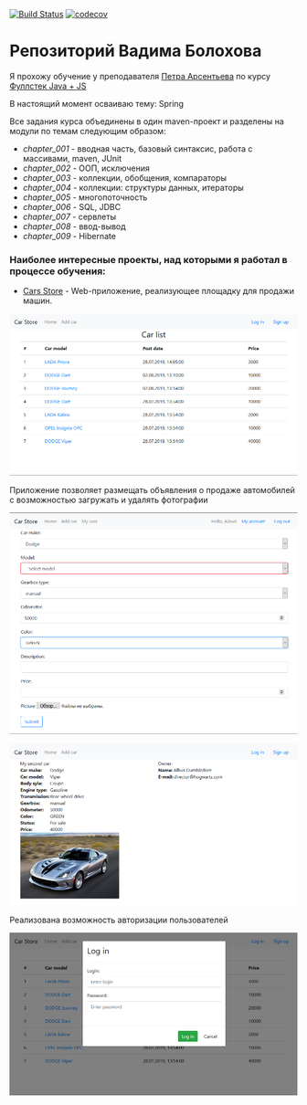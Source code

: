 [![Build Status](https://travis-ci.org/VadimBolokhov/vbolokhov.svg?branch=master)](https://travis-ci.org/VadimBolokhov/vbolokhov)
[![codecov](https://codecov.io/gh/VadimBolokhov/vbolokhov/branch/master/graph/badge.svg)](https://codecov.io/gh/VadimBolokhov/vbolokhov)

# Репозиторий Вадима Болохова

Я прохожу обучение у преподавателя [Петра Арсентьева](http://www.job4j.com/about.html) по курсу [Фуллстек Java + JS](https://job4j.ru/courses/java_with_zero_to_job.html)  

В настоящий момент осваиваю тему: Spring

Все задания курса объединены в один maven-проект и разделены на модули по темам следующим образом:

+ *chapter_001* - вводная часть, базовый синтаксис, работа с массивами, maven, JUnit
+ *chapter_002* - ООП, исключения
+ *chapter_003* - коллекции, обобщения, компараторы
+ *chapter_004* - коллекции: структуры данных, итераторы
+ *chapter_005* - многопоточность
+ *chapter_006* - SQL, JDBC
+ *chapter_007* - сервлеты
+ *chapter_008* - ввод-вывод
+ *chapter_009* - Hibernate

### Наиболее интересные проекты, над которыми я работал в процессе обучения:

- [Cars Store](https://github.com/VadimBolokhov/job4j/tree/master/chapter_009/src/main/java/ru/job4j/cars) - Web-приложение, реализующее площадку для продажи машин.

![index.html](/images/cars/index.jpg)

Приложение позволяет размещать объявления о продаже автомобилей с возможностью загружать и удалять фотографии

![Adding a car](/images/cars/addcar.jpg)

![Car details](/images/cars/details.jpg)

Реализована возможность авторизации пользователей

![Log in](/images/cars/login.jpg)
